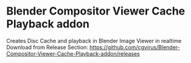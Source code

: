# Blender Compositor Viewer Cache Playback addon
Creates Disc Cache and playback in Blender Image Viewer in realtime
Download from Release Section:
https://github.com/cgvirus/Blender-Compositor-Viewer-Cache-Playback-addon/releases
